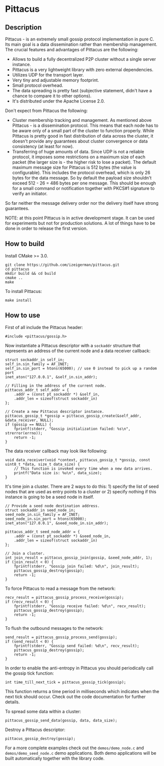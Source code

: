 # Pittacus

## Description
Pittacus - is an extremely small gossip protocol implementation in pure C. Its main goal is a data dissemination rather than membership management.
The crucial features and advantages of Pittacus are the following:
* Allows to build a fully decentralized P2P cluster without a single server instance.
* Pittacus is a very lightweight library with zero external dependencies.
* Utilizes UDP for the transport layer.
* Very tiny and adjustable memory footprint.
* Small protocol overhead.
* The data spreading is pretty fast (subjective statement, didn't have a chance to compare it to other options).
* It's distributed under the Apache License 2.0.

Don't expect from Pittacus the following:
* Cluster membership tracking and management. As mentioned above Pittacus - is a dissemination protocol. This means that each node has to be aware only of a small part of the cluster to function properly. While Pittacus is pretty good in fast distribution of data across the cluster, it doesn't provide any guarantees about cluster convergence or data consistency (at least for now).
* Transferring of huge amounts of data. Since UDP is not a reliable protocol, it imposes some restrictions on a maximum size of each packet (the larger size is - the higher risk to lose a packet). The default maximum message size for Pittacus is 512 bytes (the value is configurable). This includes the protocol overhead, which is only 26 bytes for the data message. So by default the payload size shouldn't exceed 512 - 26 = 486 bytes per one message. This should be enough for a small command or notification together with PKCS#1 signature to verify an initiator.

So far neither the message delivery order nor the delivery itself have strong guarantees.

NOTE: at this point Pittacus is in active development stage. It can be used for experiments but not for production solutions. A lot of things have to be done in order to release the first version.

## How to build
Install CMake >= 3.0.
```
git clone https://github.com/izeigerman/pittacus.git
cd pittacus
mkdir build && cd build
cmake ..
make
```

To install Pittacus:
```
make install
```

## How to use
First of all include the Pittacus header:
```c_cpp
#include <pittacus/gossip.h>
```

Now instantiate a Pittacus descriptor with a `sockaddr` structure that represents an address of the current node and a data receiver callback:
```c_cpp
struct sockaddr_in self_in;
self_in.sin_family = AF_INET;
self_in.sin_port = htons(65000); // use 0 instead to pick up a random port
inet_aton("127.0.0.1", &self_in.sin_addr);

// Filling in the address of the current node.
pittacus_addr_t self_addr = {
    .addr = (const pt_sockaddr *) &self_in,
    .addr_len = sizeof(struct sockaddr_in)
};

// Create a new Pittacus descriptor instance.
pittacus_gossip_t *gossip = pittacus_gossip_create(&self_addr, &data_receiver, NULL);
if (gossip == NULL) {
    fprintf(stderr, "Gossip initialization failed: %s\n", strerror(errno));
    return -1;
}
```

The data receiver callback may look like following:
```c_cpp
void data_receiver(void *context, pittacus_gossip_t *gossip, const uint8_t *data, size_t data_size) {
    // This function is invoked every time when a new data arrives.
    printf("Data size is: %u\n", data_size);
}
```

It's time join a cluster. There are 2 ways to do this: 1) specify the list of seed nodes that are used as entry points to a cluster or 2) specify nothing if this instance is going to be a seed node in itself.
```c_cpp
// Provide a seed node destination address.
struct sockaddr_in seed_node_in;
seed_node_in.sin_family = AF_INET;
seed_node_in.sin_port = htons(65000);
inet_aton("127.0.0.1", &seed_node_in.sin_addr);

pittacus_addr_t seed_node_addr = {
    .addr = (const pt_sockaddr *) &seed_node_in,
    .addr_len = sizeof(struct sockaddr_in)
};

// Join a cluster.
int join_result = pittacus_gossip_join(gossip, &seed_node_addr, 1);
if (join_result < 0) {
    fprintf(stderr, "Gossip join failed: %d\n", join_result);
    pittacus_gossip_destroy(gossip);
    return -1;
}
```

To force Pittacus to read a message from the network:
```c_cpp
recv_result = pittacus_gossip_process_receive(gossip);
if (recv_result < 0) {
    fprintf(stderr, "Gossip receive failed: %d\n", recv_result);
    pittacus_gossip_destroy(gossip);
    return -1;
}
```

To flush the outbound messages to the network:
```c_cpp
send_result = pittacus_gossip_process_send(gossip);
if (send_result < 0) {
    fprintf(stderr, "Gossip send failed: %d\n", recv_result);
    pittacus_gossip_destroy(gossip);
    return -1;
}
```

In order to enable the anti-entropy in Pittacus you should periodically call the gossip tick function:
```c_cpp
int time_till_next_tick = pittacus_gossip_tick(gossip);
```
This function returns a time period in milliseconds which indicates when the next tick should occur. Check out the code documentation for further details.

To spread some data within a cluster:
```c_cpp
pittacus_gossip_send_data(gossip, data, data_size);
```

Destroy a Pittacus descriptor:
```c_cpp
pittacus_gossip_destroy(gossip);
```

For a more complete examples check out the `demos/demo_node.c` and `demos/demo_seed_node.c` demo applications. Both demo applications will be built automatically together with the library code.

